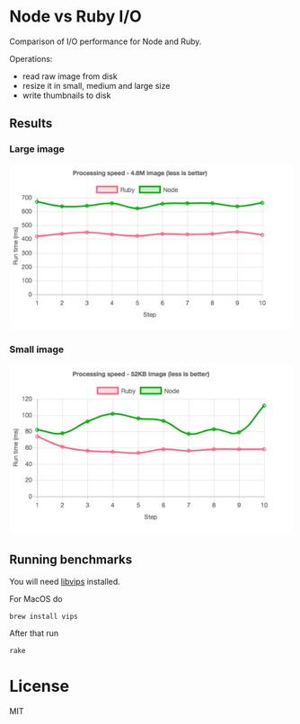 # Node vs Ruby I/O

Comparison of I/O performance for Node and Ruby.

Operations:
* read raw image from disk
* resize it in small, medium and large size
* write thumbnails to disk

## Results
### Large image
![](/large-benchmark.png)

### Small image
![](/small-benchmark.png)

## Running benchmarks

You will need [libvips](https://github.com/jcupitt/libvips) installed.

For MacOS do

```
brew install vips
```

After that run

```
rake
```

# License

MIT
